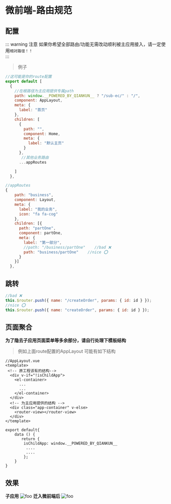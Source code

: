 # 微前端-路由规范
## 配置
::: warning 注意
如果你希望全部路由/功能无需改动顺利被主应用接入，请一定使用`相对路径！！`  
:::
>例子
```javascript
//这可能是你的route配置
export default [
  {
    //在根路径为主应用提供专属path
    path: window.__POWERED_BY_QIANKUN__ ? "/sub-ec/" : "/",
    component: AppLayout,
    meta: {
      label: "首页"
    },
    children: [
      {
        path: "",
        component: Home,
        meta: {
          label: "默认主页"
        }
      },
       //其他业务路由
      ...appRoutes

    ]
  },

//appRoutes
{
    path: "business",
    component: Layout,
    meta: {
      label: "我的业务",
      icon: "fa fa-cog"
    },
    children: [{
      path: "partOne",
      component: partOne,
      meta: {
        label: "第一部分",
        //path: "/business/partOne"    //bad ❌
        path: "business/partOne"    //nice ⭕️
      }
    }]
  },

```

## 跳转
```javascript
//bad ❌
this.$router.push({ name: "/createOrder", params: { id: id } });
//nice ⭕️
this.$router.push({ name: "createOrder", params: { id: id } });
```

## 页面聚合
**为了隐去子应用页面菜单等多余部分，请自行处理下模板结构**<br>
>例如上面route配置的AppLayout 可能有如下结构
```vue
//AppLayout.vue
<template>
 <!-- 原工程该有的结构-->
  <div v-if="!isChildApp">
    <el-container>
      ...
      ...
    </el-container>
  </div>
  <!-- 为主应用提供的结构 -->
  <div class="app-container" v-else>
    <router-view></router-view>
  </div>
</template>

export default{  
    data () {
       return {
        isChildApp: window.__POWERED_BY_QIANKUN__
         ....
         ....
        };
    }  
}
```

## 效果
**子应用**
<img :src="$withBase('/image/WX20200424-113313.png')" alt="foo">
**迁入微前端后**
<img :src="$withBase('/image/WX20200424-111049.png')" alt="foo">
